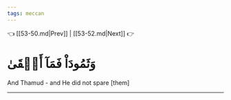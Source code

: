 ```yaml
---
tags: meccan
---
```


👈 [[53-50.md|Prev]] | [[53-52.md|Next]] 👉

# وَثَمُودَاْ فَمَآ أَبۡقَىٰ

And Thamud - and He did not spare [them]

---

